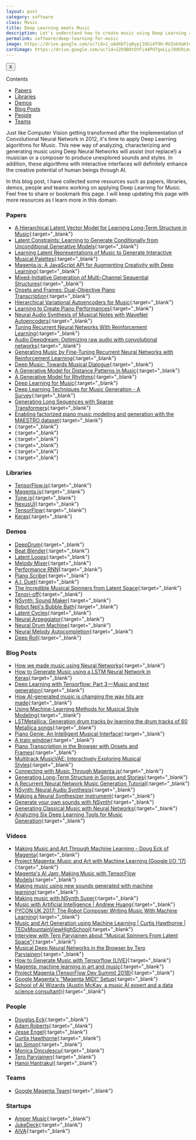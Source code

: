 ```yaml
---
layout: post
category: software
class: Music
title: Deep Learning meets Music
description: Let's understand how to create music using Deep Learning and Machine Learning algorithms.
permalink: software/deep-learning-for-music
image: https://drive.google.com/uc?id=1_uAd4bTiq0ypj1OGi4T9H-RUZok9aKtc
cardimage: https://drive.google.com/uc?id=12b9B8tOtFi44Pd7geLLyJ9dUhLma1IFN
---
```


<div class="sidebar_tracker" id="sidebar_tracker">
  <button onclick="closeSidebar('sidebar_tracker_content')">X</button>
  <p onclick="showSidebar('sidebar_tracker_content')">Contents</p>
  <ul id="sidebar_tracker_content">
    <li><a class="sidebar_links" onclick="handleSideBarLinks(this.id)" id="link_1" href="#papers">Papers</a></li>
    <li><a class="sidebar_links" onclick="handleSideBarLinks(this.id)" id="link_2" href="#libraries">Libraries</a></li>
    <li><a class="sidebar_links" onclick="handleSideBarLinks(this.id)" id="link_3" href="#demos">Demos</a></li>
    <li><a class="sidebar_links" onclick="handleSideBarLinks(this.id)" id="link_4" href="#blog-posts">Blog Posts</a></li>
    <li><a class="sidebar_links" onclick="handleSideBarLinks(this.id)" id="link_5" href="#people">People</a></li>
    <li><a class="sidebar_links" onclick="handleSideBarLinks(this.id)" id="link_6" href="#team">Teams</a></li>
  </ul>
</div>

Just like Computer Vision getting transformed after the implementation of Convolutional Neural Network in 2012, it's time to apply Deep Learning algorithms for Music. This new way of analyzing, characterizing and generating music using Deep Neural Networks will assist (not replace!) a musician or a composer to produce unexplored sounds and styles. In addition, these algorithms with interactive interfaces will definitely enhance the creative potential of human beings through AI.

In this blog post, I have collected some resources such as papers, libraries, demos, people and teams working on applying Deep Learning for Music. Feel free to share or bookmark this page. I will keep updating this page with more resources as I learn more in this domain.

<h3 id="papers">Papers</h3>

* [A Hierarchical Latent Vector Model for Learning Long-Term Structure in Music](https://ai.google/research/pubs/pub47078){:target="_blank"}
* [Latent Constraints: Learning to Generate Conditionally from Unconditional Generative Models](https://ai.google/research/pubs/pub46648){:target="_blank"}
* [Learning Latent Representations of Music to Generate Interactive Musical Palettes](https://ai.google/research/pubs/pub46795){:target="_blank"}
* [Magenta.js: A JavaScript API for Augmenting Creativity with Deep Learning](https://ai.google/research/pubs/pub47115){:target="_blank"}
* [Mixed-Initiative Generation of Multi-Channel Sequential Structures](https://ai.google/research/pubs/pub46821){:target="_blank"}
* [Onsets and Frames: Dual-Objective Piano Transcription](https://ai.google/research/pubs/pub46812){:target="_blank"}
* [Hierarchical Variational Autoencoders for Music](https://ai.google/research/pubs/pub46809){:target="_blank"}
* [Learning to Create Piano Performances](https://ai.google/research/pubs/pub46748){:target="_blank"}
* [Neural Audio Synthesis of Musical Notes with WaveNet Autoencoders](https://ai.google/research/pubs/pub46119){:target="_blank"}
* [Tuning Recurrent Neural Networks With Reinforcement Learning](https://ai.google/research/pubs/pub45935){:target="_blank"}
* [Audio Deepdream: Optimizing raw audio with convolutional networks](https://ai.google/research/pubs/pub45859){:target="_blank"}
* [Generating Music by Fine-Tuning Recurrent Neural Networks with Reinforcement Learning](https://ai.google/research/pubs/pub45871){:target="_blank"}
* [Deep Music: Towards Musical Dialogue](https://ai.google/research/pubs/pub46745){:target="_blank"}
* [A Generative Model for Distance Patterns in Music](https://ai.google/research/pubs/pub32978){:target="_blank"}
* [A Generative Model for Rhythms](https://static.googleusercontent.com/media/research.google.com/en//pubs/archive/34393.pdf){:target="_blank"}
* [Deep Learning for Music](https://cs224d.stanford.edu/reports/allenh.pdf){:target="_blank"}
* [Deep Learning Techniques for Music Generation - A Survey](https://arxiv.org/abs/1709.01620){:target="_blank"}
* [Generating Long Sequences with Sparse Transformers](https://arxiv.org/pdf/1904.10509.pdf){:target="_blank"}
* [Enabling factorized piano music modeling and generation with the MAESTRO dataset](https://arxiv.org/pdf/1810.12247.pdf){:target="_blank"}
* [](){:target="_blank"}
* [](){:target="_blank"}
* [](){:target="_blank"}
* [](){:target="_blank"}
* [](){:target="_blank"}
* [](){:target="_blank"}

<h3 id="libraries">Libraries</h3>

* [TensorFlow.js](https://js.tensorflow.org/){:target="_blank"}
* [Magenta.js](https://magenta.tensorflow.org/js){:target="_blank"}
* [Tone.js](https://tonejs.github.io/){:target="_blank"}
* [NexusUI](https://nexus-js.github.io/ui/){:target="_blank"}
* [TensorFlow](https://www.tensorflow.org/){:target="_blank"}
* [Keras](https://keras.io/){:target="_blank"}

<h3 id="demos">Demos</h3>

* [DeepDrum](https://gogul09.github.io/software/deep-drum){:target="_blank"}
* [Beat Blender](https://experiments.withgoogle.com/ai/beat-blender/view/){:target="_blank"}
* [Latent Loops](https://teampieshop.github.io/latent-loops/){:target="_blank"}
* [Melody Mixer](https://experiments.withgoogle.com/ai/melody-mixer/view/){:target="_blank"}
* [Performance RNN](https://magenta.tensorflow.org/demos/performance_rnn/index.html){:target="_blank"}
* [Piano Scribe](https://piano-scribe.glitch.me/){:target="_blank"}
* [A.I. Duet](https://experiments.withgoogle.com/ai/ai-duet/view/){:target="_blank"}
* [The Incredible Musical Spinners from Latent Space](https://incredible-spinners.glitch.me/){:target="_blank"}
* [Tenori-off](https://tenori-off.glitch.me/){:target="_blank"}
* [NSynth: Sound Maker](https://experiments.withgoogle.com/ai/sound-maker/view/){:target="_blank"}
* [Robot Neil's Bubble Bath](https://codepen.io/teropa/full/gzjgEP/){:target="_blank"}
* [Latent Cycles](https://codepen.io/teropa/full/rdoPbG/){:target="_blank"}
* [Neural Arpeggiator](https://codepen.io/teropa/details/ddqEwj/){:target="_blank"}
* [Neural Drum Machine](https://codepen.io/teropa/pen/JLjXGK){:target="_blank"}
* [Neural Melody Autocompletion](https://codepen.io/teropa/full/gvwwZL/){:target="_blank"}
* [Deep Roll](https://codepen.io/teropa/full/zpbLOj/){:target="_blank"}

<h3 id="blog-posts">Blog Posts</h3>

* [How we made music using Neural Networks](https://medium.com/@ATavgen/how-we-made-music-using-neural-networks-449a62b8a332){:target="_blank"}
* [How to Generate Music using a LSTM Neural Network in Keras](https://towardsdatascience.com/how-to-generate-music-using-a-lstm-neural-network-in-keras-68786834d4c5){:target="_blank"}
* [Deep Learning with Tensorflow: Part 3 — Music and text generation](https://towardsdatascience.com/deep-learning-with-tensorflow-part-3-music-and-text-generation-8a3fbfdc5e9b){:target="_blank"}
* [How AI-generated music is changing the way hits are made](https://www.theverge.com/2018/8/31/17777008/artificial-intelligence-taryn-southern-amper-music){:target="_blank"}
* [Using Machine-Learning Methods for Musical Style Modeling](http://musicweb.ucsd.edu/~sdubnov/Papers/CM.pdf){:target="_blank"}
* [LSTMetallica: Generation drum tracks by learning the drum tracks of 60 Metallica songs](https://keunwoochoi.wordpress.com/2016/02/23/lstmetallica/){:target="_blank"}
* [Piano Genie: An Intelligent Musical Interface](https://magenta.tensorflow.org/pianogenie){:target="_blank"}
* [A train window](https://magenta.tensorflow.org/nfp_p2p){:target="_blank"}
* [Piano Transcription in the Browser with Onsets and Frames](https://magenta.tensorflow.org/oaf-js){:target="_blank"}
* [Multitrack MusicVAE: Interactively Exploring Musical Styles](https://magenta.tensorflow.org/multitrack){:target="_blank"}
* [Connecting with Music Through Magenta.js](https://magenta.tensorflow.org/blog/2018/05/03/connecting-with-magenta-js/){:target="_blank"}
* [Generating Long-Term Structure in Songs and Stories](https://magenta.tensorflow.org/2016/07/15/lookback-rnn-attention-rnn){:target="_blank"}
* [A Recurrent Neural Network Music Generation Tutorial](https://magenta.tensorflow.org/2016/06/10/recurrent-neural-network-generation-tutorial){:target="_blank"}
* [NSynth: Neural Audio Synthesis](https://magenta.tensorflow.org/nsynth){:target="_blank"}
* [Making a Neural Synthesizer Instrument](https://magenta.tensorflow.org/nsynth-instrument){:target="_blank"}
* [Generate your own sounds with NSynth](https://magenta.tensorflow.org/nsynth-fastgen){:target="_blank"}
* [Generating Classical Music with Neural Networks](https://blog.floydhub.com/generating-classical-music-with-neural-networks/){:target="_blank"}
* [Analyzing Six Deep Learning Tools for Music Generation](http://www.asimovinstitute.org/analyzing-deep-learning-tools-music/){:target="_blank"}

<h3 id="videos">Videos</h3>

* [Making Music and Art Through Machine Learning - Doug Eck of Magenta](https://www.youtube.com/watch?v=yz-fHidp1M8&lc=){:target="_blank"}
* [Project Magenta: Music and Art with Machine Learning (Google I/O '17)](https://www.youtube.com/watch?v=2FAjQ6R_bf0){:target="_blank"}
* [Magenta's AI Jam: Making Music with TensorFlow Models](https://www.youtube.com/watch?v=ZRnbbtqxBEc){:target="_blank"}
* [Making music using new sounds generated with machine learning](https://www.youtube.com/watch?v=iTXU9Z0NYoU){:target="_blank"}
* [Making music with NSynth Super](https://www.youtube.com/watch?v=0fjopD87pyw){:target="_blank"}
* [Music with Artificial Intelligence \| Andrew Huang](https://www.youtube.com/watch?v=AaALLWQmCdI){:target="_blank"}
* [PYCON UK 2017: The Robot Composer Writing Music With Machine Learning](https://www.youtube.com/watch?v=UY_heSoaoEE){:target="_blank"}
* [Music and Art Generation using Machine Learning \| Curtis Hawthorne \| TEDxMountainViewHighSchool](https://www.youtube.com/watch?v=Q-Qq8ipUHEI){:target="_blank"}
* [Interview with Tero Parviainen about "Musical Spinners From Latent Space"](https://www.youtube.com/watch?v=zVe7eL9dBUg){:target="_blank"}
* [Musical Deep Neural Networks in the Browser by Tero Parviainen](https://www.youtube.com/watch?v=HKRJuz6o2uY){:target="_blank"}
* [How to Generate Music with Tensorflow (LIVE)](https://www.youtube.com/watch?v=pg9apmwf7og){:target="_blank"}
* [Magenta: machine learning in art and music](https://www.youtube.com/watch?v=4g6srBYeDag){:target="_blank"}
* [Project Magenta (TensorFlow Dev Summit 2018)](https://www.youtube.com/watch?v=lMJKhrqPYSw){:target="_blank"}
* [Google Magenta's "Magenta MIDI" Setup](https://www.youtube.com/watch?v=z1BBaP4XrX8){:target="_blank"}
* [School of AI Wizards (Austin McKay, a music AI expert and a data science consultant)](https://www.youtube.com/watch?v=5xTWkJm10To&feature=youtu.be){:target="_blank"}

<h3 id="people">People</h3>

* [Douglas Eck](https://ai.google/research/people/author39086){:target="_blank"}
* [Adam Roberts](https://ai.google/research/people/104881){:target="_blank"}
* [Jesse Engel](https://ai.google/research/people/JesseEngel){:target="_blank"}
* [Curtis Hawthorne](https://ai.google/research/people/CurtisHawthorne){:target="_blank"}
* [Ian Simon](https://ai.google/research/people/104882){:target="_blank"}
* [Monica Dinculescu](https://meowni.ca/){:target="_blank"}
* [Tero Parviainen](https://teropa.info/){:target="_blank"}
* [Hanoi Hantrakul](http://cargocollective.com/lh-hantrakul){:target="_blank"}

<h3 id="teams">Teams</h3>

* [Google Magenta Team](https://magenta.tensorflow.org/){:target="_blank"}

<h3 id="people">Startups</h3>

* [Amper Music](https://www.ampermusic.com/){:target="_blank"}
* [JukeDeck](https://www.jukedeck.com/make/tracks/browse){:target="_blank"}
* [AIVA](https://www.aiva.ai/engine){:target="_blank"}
